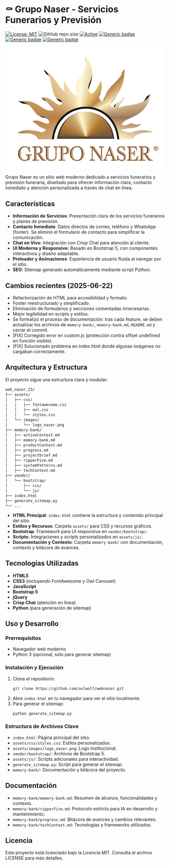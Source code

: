 # ⚰️ Grupo Naser - Servicios Funerarios y Previsión

[![License: MIT](https://img.shields.io/badge/License-MIT-yellow.svg)](https://opensource.org/licenses/MIT "MIT License")
![GitHub repo size](https://img.shields.io/github/repo-size/axlwolf/webnaser)
[![Active](http://img.shields.io/badge/Status-Active-green.svg)](https://github.com/axlwolf/webnaser)
[![Generic badge](https://img.shields.io/badge/lang-html%2Bcss%2Bjs-blue.svg)](https://developer.mozilla.org/en-US/docs/Web)
[![Generic badge](https://img.shields.io/badge/framework-bootstrap%205-red.svg)](https://getbootstrap.com/)
[![Generic badge](https://img.shields.io/badge/last%20updated-06--2025-blue)](https://github.com/axlwolf/webnaser)

![Grupo Naser Logo](assets/images/logo_naser.png)

Grupo Naser es un sitio web moderno dedicado a servicios funerarios y previsión funeraria, diseñado para ofrecer información clara, contacto inmediato y atención personalizada a través de chat en línea.

## Características

- **Información de Servicios**: Presentación clara de los servicios funerarios y planes de previsión.
- **Contacto Inmediato**: Datos directos de correo, teléfono y WhatsApp (footer). Se eliminó el formulario de contacto para simplificar la comunicación.
- **Chat en Vivo**: Integración con Crisp Chat para atención al cliente.
- **UI Moderna y Responsive**: Basado en Bootstrap 5, con componentes interactivos y diseño adaptable.
- **Preloader y Animaciones**: Experiencia de usuario fluida al navegar por el sitio.
- **SEO**: Sitemap generado automáticamente mediante script Python.

## Cambios recientes (2025-06-22)
- Refactorización de HTML para accesibilidad y formato.
- Footer reestructurado y simplificado.
- Eliminación de formularios y secciones comentadas innecesarias.
- Mejor legibilidad en scripts y estilos.
- Se formalizó el proceso de documentación: tras cada feature, se deben actualizar los archivos de `memory-bank/`, `memory-bank.md`, `README.md` y cerrar el commit.
- [FIX] Corregido error en custom.js (protección contra offset undefined en función visible).
- [FIX] Solucionado problema en index.html donde algunas imágenes no cargaban correctamente.

## Arquitectura y Estructura

El proyecto sigue una estructura clara y modular:

```
web_naser_23/
├── assets/
│   ├── css/
│   │   ├── fontawesome.css
│   │   ├── owl.css
│   │   └── styles.css
│   └── images/
│       └── logo_naser.png
├── memory-bank/
│   ├── activeContext.md
│   ├── memory-bank.md
│   ├── productContext.md
│   ├── progress.md
│   ├── projectbrief.md
│   ├── ripperFive.md
│   ├── systemPatterns.md
│   ├── techContext.md
├── vendor/
│   └── bootstrap/
│       ├── css/
│       └── js/
├── index.html
├── generate_sitemap.py
└── ...
```

- **HTML Principal**: `index.html` contiene la estructura y contenido principal del sitio.
- **Estilos y Recursos**: Carpeta `assets/` para CSS y recursos gráficos.
- **Bootstrap**: Framework para UI responsiva en `vendor/bootstrap/`.
- **Scripts**: Integraciones y scripts personalizados en `assets/js/`.
- **Documentación y Contexto**: Carpeta `memory-bank/` con documentación, contexto y bitácora de avances.

## Tecnologías Utilizadas

- **HTML5**
- **CSS3** (incluyendo FontAwesome y Owl Carousel)
- **JavaScript**
- **Bootstrap 5**
- **jQuery**
- **Crisp Chat** (atención en línea)
- **Python** (para generación de sitemap)

## Uso y Desarrollo

### Prerrequisitos

- Navegador web moderno
- Python 3 (opcional, solo para generar sitemap)

### Instalación y Ejecución

1. Clona el repositorio:
   ```bash
   git clone https://github.com/axlwolf/webnaser.git
   ```
2. Abre `index.html` en tu navegador para ver el sitio localmente.
3. Para generar el sitemap:
   ```bash
   python generate_sitemap.py
   ```

### Estructura de Archivos Clave

- `index.html`: Página principal del sitio.
- `assets/css/styles.css`: Estilos personalizados.
- `assets/images/logo_naser.png`: Logo institucional.
- `vendor/bootstrap/`: Archivos de Bootstrap 5.
- `assets/js/`: Scripts adicionales para interactividad.
- `generate_sitemap.py`: Script para generar el sitemap.
- `memory-bank/`: Documentación y bitácora del proyecto.

## Documentación

- `memory-bank/memory-bank.md`: Resumen de alcance, funcionalidades y contexto.
- `memory-bank/ripperFive.md`: Protocolo estricto para IA en desarrollo y mantenimiento.
- `memory-bank/progress.md`: Bitácora de avances y cambios relevantes.
- `memory-bank/techContext.md`: Tecnologías y frameworks utilizados.

## Licencia

Este proyecto está licenciado bajo la Licencia MIT. Consulta el archivo LICENSE para más detalles.
